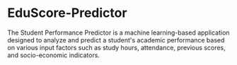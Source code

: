 # EduScore-Predictor
The Student Performance Predictor is a machine learning-based application designed to analyze and predict a student's academic performance based on various input factors such as study hours, attendance, previous scores, and socio-economic indicators.

